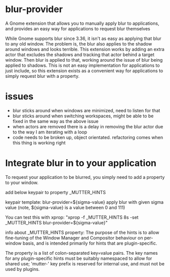 # blur-provider
A Gnome extension that allows you to manually apply blur to applications, and provides an easy way for applications to request blur themselves

While Gnome supports blur since 3.36, it isn't as easy as applying that blur to any old window. The problem is, the blur also applies to the shadow around windows and looks terrible. This extension works by adding an extra actor that excludes the shadows and tracking that actor behind a target window. Then blur is applied to that, working around the issue of blur being applied to shadows. This is not an easy implementation for applications to just include, so this extension exists as a convenient way for applications to simply request blur with a property.

# issues
- blur sticks around when windows are minimized, need to listen for that
- blur sticks around when switching workspaces, might be able to be fixed in the same way as the above issue
- when actors are removed there is a delay in removing the blur actor due to the way I am iterating with a loop
- code needs to be broken up, object orientated. refactoring comes when this thing is working right

# Integrate blur in to your application
To request your application to be blurred, you simply need to add a property to your window.

add below keypair to property _MUTTER_HINTS

keypair template: blur-provider=${sigma-value} apply blur with given sigma value
(note, ${sigma-value} is a value between 0 and 111)

You can test this with xprop: "xprop -f _MUTTER_HINTS 8s -set _MUTTER_HINTS blur-provider=${sigma-value}"

info about _MUTTER_HINTS property:
The purpose of the hints is to allow fine-tuning of the Window Manager and
Compositor behaviour on per-window basis, and is intended primarily for
hints that are plugin-specific.

The property is a list of colon-separated key=value pairs. The key names for
any plugin-specific hints must be suitably namespaced to allow for shared
use; 'mutter-' key prefix is reserved for internal use, and must not be used
by plugins.
